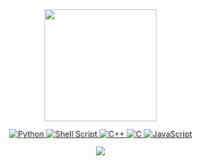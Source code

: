 <div align="center">
<a href="https://instagram.com/vinnybrunn00">
<img height="200em" src="https://github-readme-stats.vercel.app/api/top-langs/?username=vinnybrunn00&layout=compact&langs_count=7&theme=react"/>
</div>

  <div align="center">
    
<a href="https://docs.python.org/3/">![Python](https://img.shields.io/badge/python-3670A0?style=for-the-badge&logo=python&logoColor=ffdd54)
<a href="https://devdocs.io/bash/">![Shell Script](https://img.shields.io/badge/shell_script-%23121011.svg?style=for-the-badge&logo=gnu-bash&logoColor=white)
<a href="https://devdocs.io/cpp/"> ![C++](https://img.shields.io/badge/C%2B%2B-00599C?style=for-the-badge&logo=c%2B%2B&logoColor=white)
<a href="https://devdocs.io/c/"> ![C](https://img.shields.io/badge/C-00599C?style=for-the-badge&logo=c&logoColor=white)
<a href="https://devdocs.io/javascript/"> ![JavaScript](https://img.shields.io/badge/JavaScript-F7DF1E?style=for-the-badge&logo=javascript&logoColor=black)
  </div>
  
<div align="center">
  <a href="https://instagram.com/vinnybrunn00" target="_blank"><img src="https://img.shields.io/badge/-Instagram-%23E4405F?style=for-the-badge&logo=instagram&logoColor=white" target="_blank"></a> 
</div>
